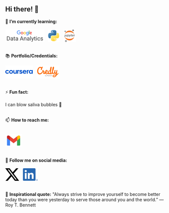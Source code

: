 ## Hi there! 👋
<!--
**selrahcjt/selrahcjt** is a ✨ _special_ ✨ repository because its `README.md` (this file) appears on your GitHub profile.

Here are some ideas to get you started:

- 🔭 I’m currently working on ...
- 🌱 I’m currently learning ...
- 👯 I’m looking to collaborate on ...
- 🤔 I’m looking for help with ...
- 💬 Ask me about ...
- 📫 How to reach me: ...
- 😄 Pronouns: ...
- ⚡ Fun fact: ... 
-->
🌱 **I’m currently learning:** <br/><br/>
[![Google Data Analytics](icons/google-data-analytics.png)](https://www.coursera.org/professional-certificates/google-data-analytics/paidmedia) &nbsp;
[![Python](icons/Python-logo-notext.png)](https://www.python.org/) &nbsp;
[![Python](icons/Jupyter_logo.svg.png)](https://jupyter.org/) <br/><br/>

📚 **Portfolio/Credentials:** <br/><br/>
[![Coursera](icons/Coursera_logo_(2020).png)](https://www.coursera.org/learner/selrahcjt) &nbsp;
[![Credly](icons/credly.png)](https://www.credly.com/users/selrahcjt) <br/><br/>

⚡ **Fun fact:** <br/><br/> I can blow saliva bubbles 🫧 <br/><br/>

📫 **How to reach me:** <br/><br/>
<!--[![WhatsApp](icons/WhatsApp.svg.png)](https://wa.me/639765378544)-->
[![Gmail](icons/Gmail_icon_(2020).svg.png)](mailto:charles.seraspe@gmail.com) <br/><br/>

📱 **Follow me on social media:** <br/><br/>
[![X](icons/X_logo_2023.png)](https://x.com/selrahcjt) &nbsp;
[![LinkedIn](icons/LI-In-Bug.png)](https://www.linkedin.com/in/selrahcjt/) <br/><br/>
<!--[![Instagram](icons/Instagram_logo_2022.png)](https://www.instagram.com/selrahcjt/) &nbsp;-->

💬 **Inspirational quote:** "Always strive to improve yourself to become better today than you were yesterday to serve those around you and the world.” ― Roy T. Bennett <br/><br/>

<!--📖 **Words to live by:** "And whatever you do, whether in word or deed, do it all in the name of the Lord Jesus, giving thanks to God the Father through him." ― Colossians 3:17
[![Facebook](icons/2023_Facebook_icon.png)](https://www.facebook.com/selrahcjt) &nbsp;
-->
